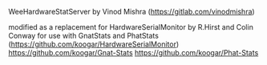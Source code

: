 WeeHardwareStatServer by Vinod Mishra (https://gitlab.com/vinodmishra)

modified as a replacement for HardwareSerialMonitor by R.Hirst and Colin Conway for use with GnatStats and PhatStats
(https://github.com/koogar/HardwareSerialMonitor) 
https://github.com/koogar/Gnat-Stats
https://github.com/koogar/Phat-Stats


